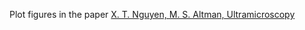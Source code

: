Plot figures in the paper [X. T. Nguyen, M. S. Altman, Ultramicroscopy](https://doi.org/10.1016/j.ultramic.2023.113751)
